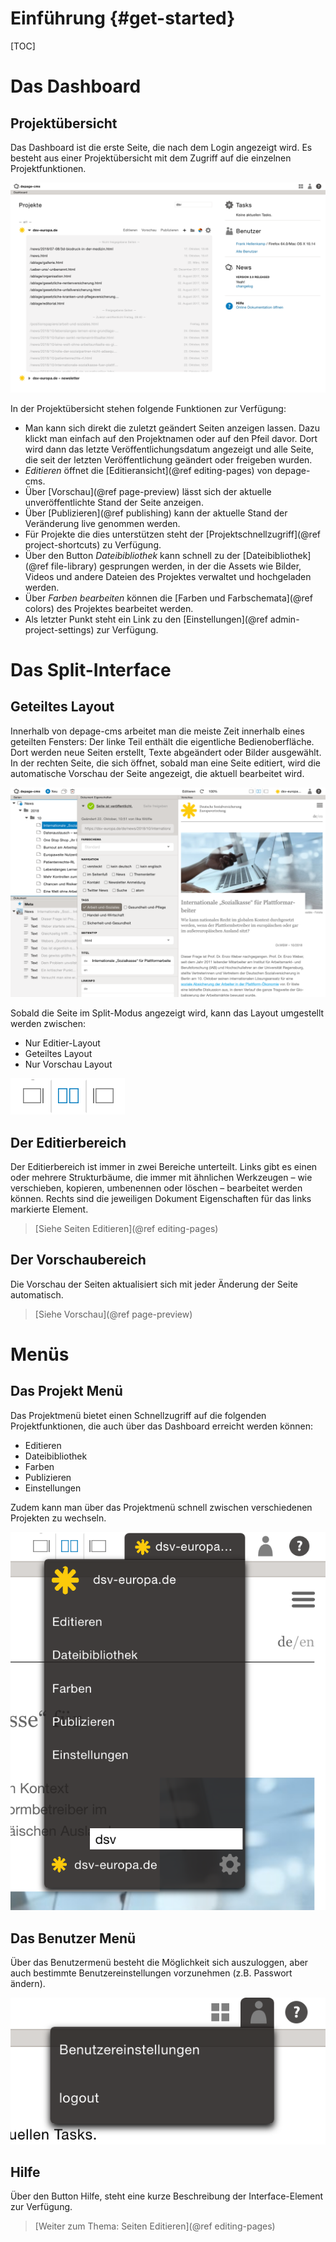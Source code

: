Einführung      {#get-started}
==========

[TOC]

Das Dashboard
=============

Projektübersicht
----------------

Das Dashboard ist die erste Seite, die nach dem Login angezeigt wird. Es besteht aus einer Projektübersicht mit dem Zugriff auf die einzelnen Projektfunktionen.

![Das Dashboard mit der Übersicht der Projekte](images/dashboard-open.png)

In der Projektübersicht stehen folgende Funktionen zur Verfügung:

- Man kann sich direkt die zuletzt geändert Seiten anzeigen lassen. Dazu klickt man einfach auf den Projektnamen oder auf den Pfeil davor. Dort wird dann das letzte Veröffentlichungsdatum angezeigt und alle Seite, die seit der letzten Veröffentlichung geändert oder freigeben wurden.
- *Editieren* öffnet die [Editieransicht](@ref editing-pages) von depage-cms.
- Über [Vorschau](@ref page-preview) lässt sich der aktuelle unveröffentlichte Stand der Seite anzeigen.
- Über [Publizieren](@ref publishing) kann der aktuelle Stand der Veränderung live genommen werden.
- Für Projekte die dies unterstützen steht der [Projektschnellzugriff](@ref project-shortcuts) zu Verfügung.
- Über den Button *Dateibibliothek* kann schnell zu der [Dateibibliothek](@ref file-library) gesprungen werden, in der die Assets wie Bilder, Videos und andere Dateien des Projektes verwaltet und hochgeladen werden.
- Über *Farben bearbeiten* können die [Farben und Farbschemata](@ref colors) des Projektes bearbeitet werden.
- Als letzter Punkt steht ein Link zu den [Einstellungen](@ref admin-project-settings) zur Verfügung.


Das Split-Interface
===================

Geteiltes Layout
----------------

Innerhalb von depage-cms arbeitet man die meiste Zeit innerhalb eines geteilten Fensters: Der linke Teil enthält die eigentliche Bedienoberfläche. Dort werden neue Seiten erstellt, Texte abgeändert oder Bilder ausgewählt. In der rechten Seite, die sich öffnet, sobald man eine Seite editiert, wird die automatische Vorschau der Seite angezeigt, die aktuell bearbeitet wird.

![Das Split Interface](images/split-interface.png)

Sobald die Seite im Split-Modus angezeigt wird, kann das Layout umgestellt werden zwischen:

- Nur Editier-Layout
- Geteiltes Layout
- Nur Vorschau Layout

![Layout Buttons](images/layout-buttons.png)

Der Editierbereich
------------------

Der Editierbereich ist immer in zwei Bereiche unterteilt. Links gibt es einen oder mehrere Strukturbäume, die immer mit ähnlichen Werkzeugen – wie verschieben, kopieren, umbenennen oder löschen – bearbeitet werden können. Rechts sind die jeweiligen Dokument Eigenschaften für das links markierte Element.

> [Siehe Seiten Editieren](@ref editing-pages)


Der Vorschaubereich
-------------------

Die Vorschau der Seiten aktualisiert sich mit jeder Änderung der Seite automatisch.

> [Siehe Vorschau](@ref page-preview)


Menüs
=====

Das Projekt Menü
----------------

Das Projektmenü bietet einen Schnellzugriff auf die folgenden Projektfunktionen, die auch über das Dashboard erreicht werden können:

- Editieren
- Dateibibliothek
- Farben
- Publizieren
- Einstellungen

Zudem kann man über das Projektmenü schnell zwischen verschiedenen Projekten zu wechseln.

![Das Projekt Menu](images/menu-project.png)


Das Benutzer Menü
-----------------

Über das Benutzermenü besteht die Möglichkeit sich auszuloggen, aber auch bestimmte Benutzereinstellungen vorzunehmen (z.B. Passwort ändern).

![Das Benutzer Menü](images/menu-user.png)


Hilfe
-----

Über den Button Hilfe, steht eine kurze Beschreibung der Interface-Element zur Verfügung.

> [Weiter zum Thema: Seiten Editieren](@ref editing-pages)
